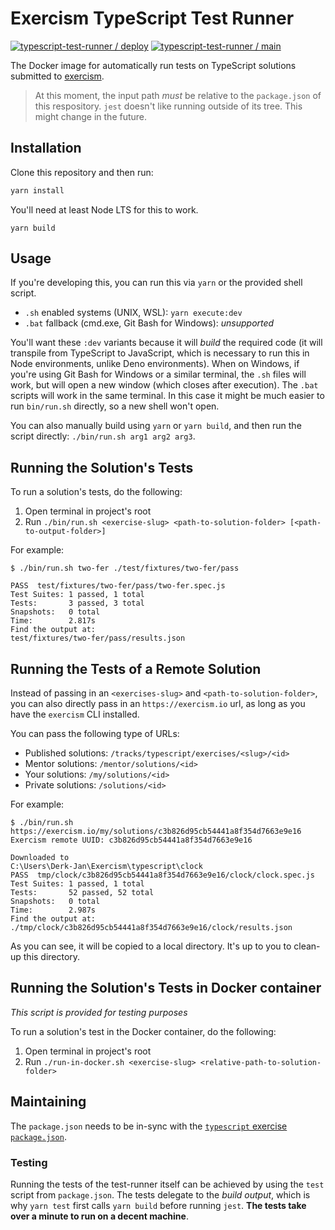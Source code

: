 # Exercism TypeScript Test Runner

[![typescript-test-runner / deploy](https://github.com/exercism/typescript-test-runner/actions/workflows/deploys.yml/badge.svg)](https://github.com/exercism/typescript-test-runner/actions/workflows/deploys.yml) [![typescript-test-runner / main](https://github.com/exercism/typescript-test-runner/actions/workflows/ci.js.yml/badge.svg)](https://github.com/exercism/typescript-test-runner/actions/workflows/ci.js.yml)

The Docker image for automatically run tests on TypeScript solutions submitted to [exercism][web-exercism].

> At this moment, the input path _must_ be relative to the `package.json` of this respository.
> `jest` doesn't like running outside of its tree. This might change in the future.

## Installation

Clone this repository and then run:

```bash
yarn install
```

You'll need at least Node LTS for this to work.

```
yarn build
```

## Usage

If you're developing this, you can run this via `yarn` or the provided shell script.

- `.sh` enabled systems (UNIX, WSL): `yarn execute:dev`
- `.bat` fallback (cmd.exe, Git Bash for Windows): _unsupported_

You'll want these `:dev` variants because it will _build_ the required code (it will transpile from TypeScript to JavaScript, which is necessary to run this in Node environments, unlike Deno environments).
When on Windows, if you're using Git Bash for Windows or a similar terminal, the `.sh` files will work, but will open a new window (which closes after execution).
The `.bat` scripts will work in the same terminal.
In this case it might be much easier to run `bin/run.sh` directly, so a new shell won't open.

You can also manually build using `yarn` or `yarn build`, and then run the script directly: `./bin/run.sh arg1 arg2 arg3`.

## Running the Solution's Tests

To run a solution's tests, do the following:

1. Open terminal in project's root
2. Run `./bin/run.sh <exercise-slug> <path-to-solution-folder> [<path-to-output-folder>]`

For example:

```shell
$ ./bin/run.sh two-fer ./test/fixtures/two-fer/pass

PASS  test/fixtures/two-fer/pass/two-fer.spec.js
Test Suites: 1 passed, 1 total
Tests:       3 passed, 3 total
Snapshots:   0 total
Time:        2.817s
Find the output at:
test/fixtures/two-fer/pass/results.json
```

## Running the Tests of a Remote Solution

Instead of passing in an `<exercises-slug>` and `<path-to-solution-folder>`, you can also directly pass in an `https://exercism.io` url, as long as you have the `exercism` CLI installed.

You can pass the following type of URLs:

- Published solutions: `/tracks/typescript/exercises/<slug>/<id>`
- Mentor solutions: `/mentor/solutions/<id>`
- Your solutions: `/my/solutions/<id>`
- Private solutions: `/solutions/<id>`

For example:

```
$ ./bin/run.sh https://exercism.io/my/solutions/c3b826d95cb54441a8f354d7663e9e16
Exercism remote UUID: c3b826d95cb54441a8f354d7663e9e16

Downloaded to
C:\Users\Derk-Jan\Exercism\typescript\clock
PASS  tmp/clock/c3b826d95cb54441a8f354d7663e9e16/clock/clock.spec.js
Test Suites: 1 passed, 1 total
Tests:       52 passed, 52 total
Snapshots:   0 total
Time:        2.987s
Find the output at:
./tmp/clock/c3b826d95cb54441a8f354d7663e9e16/clock/results.json
```

As you can see, it will be copied to a local directory.
It's up to you to clean-up this directory.

## Running the Solution's Tests in Docker container

_This script is provided for testing purposes_

To run a solution's test in the Docker container, do the following:

1. Open terminal in project's root
2. Run `./run-in-docker.sh <exercise-slug> <relative-path-to-solution-folder>`

## Maintaining

The `package.json` needs to be in-sync with the [`typescript` exercise `package.json`][git-typescript].

### Testing

Running the tests of the test-runner itself can be achieved by using the `test` script from `package.json`.
The tests delegate to the _build output_, which is why `yarn test` first calls `yarn build` before running `jest`.
**The tests take over a minute to run on a decent machine**.

[web-exercism]: https://exercism.io
[git-automated-tests]: https://github.com/exercism/automated-tests
[git-typescript]: https://github.com/exercism/typescript

